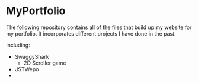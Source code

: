 # MyPortfolio
 
The following repository contains all of the files that build up my website for my portfolio. It incorporates different projects I have done in the past.

including:

- SwaggyShark
  - 2D Scroller game
- JSTWepo
- 
